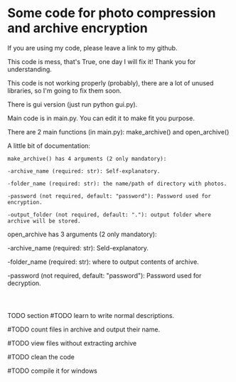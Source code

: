 # Some code for photo compression and archive encryption
If you are using my code, please leave a link to my github.

This code is mess, that's True, one day I will fix it! Thank you for understanding.

This code is not working properly (probably), there are a lot of unused libraries, so I'm going to fix them soon.

There is gui version (just run python gui.py).

Main code is in main.py. You can edit it to make fit you purpose.

There are 2 main functions (in main.py): make_archive() and open_archive()

A little bit of documentation: 
~~~~~~~~~~~~~~~~~~~~~~~~~~~~~
make_archive() has 4 arguments (2 only mandatory):

-archive_name (required: str): Self-explanatory.

-folder_name (required: str): the name/path of directory with photos.

-password (not required, default: "password"): Password used for encryption.

-output_folder (not required, default: "."): output folder where archive will be stored.

~~~~~~~~~~~~~~~~~~~~~~~~~~~~~
open_archive has 3 arguments (2 only mandatory):

-archive_name (required: str): Seld-explanatory.

-folder_name (required: str): where to output contents of archive.

-password (not required, default: "password"): Password used for decryption.

~~~~~~~~~~~~~~~~~~~~~~~~~~~~~



~~~~~~~~~~~~~~~~~~~~~~~~~~~~~
TODO section
#TODO learn to write normal descriptions.

#TODO count files in archive and output their name.

#TODO view files without extracting archive

#TODO clean the code

#TODO compile it for windows

